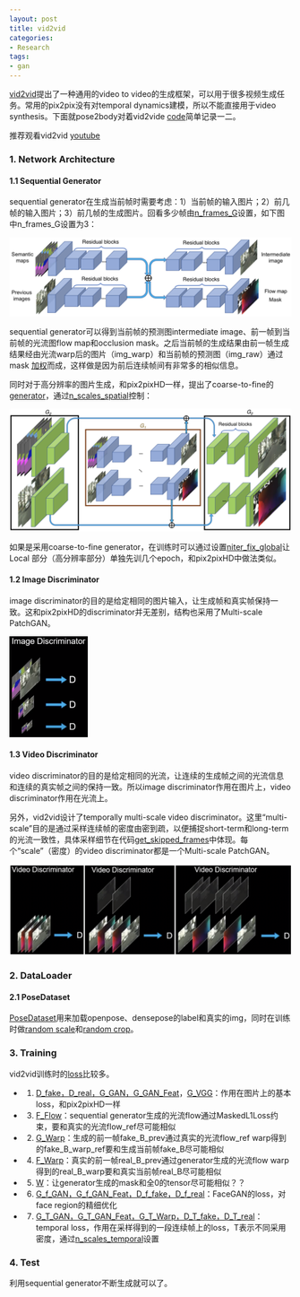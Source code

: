 ```yaml
---
layout: post
title: vid2vid
categories:
- Research
tags:
- gan
---
```


[vid2vid](https://arxiv.org/pdf/1808.06601.pdf)提出了一种通用的video to video的生成框架，可以用于很多视频生成任务。常用的pix2pix没有对temporal dynamics建模，所以不能直接用于video synthesis。下面就pose2body对着vid2vide [code](https://github.com/NVIDIA/vid2vid)简单记录一二。

推荐观看vid2vid [youtube](https://www.youtube.com/watch?v=GrP_aOSXt5U&feature=youtu.be)

### 1. Network Architecture

#### 1.1 Sequential Generator

sequential generator在生成当前帧时需要考虑：1）当前帧的输入图片；2）前几帧的输入图片；3）前几帧的生成图片。回看多少帧由[n_frames_G](https://github.com/NVIDIA/vid2vid/blob/master/options/base_options.py#L58)设置，如下图中n_frames_G设置为3：

![CompositeGenerator](https://raw.githubusercontent.com/7color94/7color94.github.io/master/imgs/vid2vid/CompositeGenerator.png)

sequential generator可以得到当前帧的预测图intermediate image、前一帧到当前帧的光流图flow map和occlusion mask。之后当前帧的生成结果由前一帧生成结果经由光流warp后的图片（img_warp）和当前帧的预测图（img_raw）通过mask [加权](https://github.com/NVIDIA/vid2vid/blob/master/models/networks.py#L188)而成，这样做是因为前后连续帧间有非常多的相似信息。

同时对于高分辨率的图片生成，和pix2pixHD一样，提出了coarse-to-fine的[generator](https://github.com/NVIDIA/vid2vid/blob/master/models/networks.py#L201)，通过[n_scales_spatial](https://github.com/NVIDIA/vid2vid/blob/master/options/base_options.py#L59)控制：

![CompositeLocalGenerator](https://raw.githubusercontent.com/7color94/7color94.github.io/master/imgs/vid2vid/CompositeLocalGenerator.png)

如果是采用coarse-to-fine generator，在训练时可以通过设置[niter_fix_global](https://github.com/NVIDIA/vid2vid/blob/master/options/train_options.py#L41)让Local 部分（高分辨率部分）单独先训几个epoch，和pix2pixHD中做法类似。

#### 1.2 Image Discriminator

image discriminator的目的是给定相同的图片输入，让生成帧和真实帧保持一致。这和pix2pixHD的discriminator并无差别，结构也采用了Multi-scale PatchGAN。

<img src="https://raw.githubusercontent.com/7color94/7color94.github.io/master/imgs/vid2vid/ImageDiscriminator.png" width="140px" height="180px" />

#### 1.3 Video Discriminator

video discriminator的目的是给定相同的光流，让连续的生成帧之间的光流信息和连续的真实帧之间的保持一致。所以image discriminator作用在图片上，video discriminator作用在光流上。

另外，vid2vid设计了temporally multi-scale video discriminator。这里“multi-scale”目的是通过采样连续帧的密度由密到疏，以便捕捉short-term和long-term的光流一致性，具体采样细节在代码[get_skipped_frames](https://github.com/NVIDIA/vid2vid/blob/master/train.py#L273)中体现。每个“scale”（密度）的video discriminator都是一个Multi-scale PatchGAN。

![VideoDiscriminator](https://raw.githubusercontent.com/7color94/7color94.github.io/master/imgs/vid2vid/VideoDiscriminator.png)

### 2. DataLoader

#### 2.1 PoseDataset

[PoseDataset](https://github.com/NVIDIA/vid2vid/blob/master/data/pose_dataset.py)用来加载openpose、densepose的label和真实的img，同时在训练时做[random scale](https://github.com/NVIDIA/vid2vid/blob/master/data/base_dataset.py)和[random crop](https://github.com/NVIDIA/vid2vid/blob/master/data/base_dataset.py#L93)。

### 3. Training

vid2vid训练时的[loss](https://github.com/NVIDIA/vid2vid/blob/master/train.py#L143)比较多。

- 1) [D_fake，D_real，G_GAN，G_GAN_Feat](https://github.com/NVIDIA/vid2vid/blob/master/models/vid2vid_model_D.py#L185)，[G_VGG](https://github.com/NVIDIA/vid2vid/blob/master/models/vid2vid_model_D.py#L184)：作用在图片上的基本loss，和pix2pixHD一样
- 3) [F_Flow](https://github.com/NVIDIA/vid2vid/blob/master/models/vid2vid_model_D.py#L169)：sequential generator生成的光流flow通过MaskedL1Loss约束，要和真实的光流flow_ref尽可能相似
- 2) [G_Warp](https://github.com/NVIDIA/vid2vid/blob/master/models/vid2vid_model_D.py#L188)：生成的前一帧fake_B_prev通过真实的光流flow_ref warp得到的fake_B_warp_ref要和生成当前帧fake_B尽可能相似
- 4) [F_Warp](https://github.com/NVIDIA/vid2vid/blob/master/models/vid2vid_model_D.py#L172)：真实的前一帧real_B_prev通过generator生成的光流flow warp得到的real_B_warp要和真实当前帧real_B尽可能相似
- 5) [W](https://github.com/NVIDIA/vid2vid/blob/master/models/vid2vid_model_D.py#L178)：让generator生成的mask和全0的tensor尽可能相似？？
- 6) [G_f_GAN，G_f_GAN_Feat，D_f_fake，D_f_real](https://github.com/NVIDIA/vid2vid/blob/master/models/vid2vid_model_D.py#L201)：FaceGAN的loss，对face region的精细优化
- 7) [G_T_GAN，G_T_GAN_Feat，G_T_Warp，D_T_fake，D_T_real](https://github.com/NVIDIA/vid2vid/blob/master/models/vid2vid_model_D.py#L154)：temporal loss，作用在采样得到的一段连续帧上的loss，T表示不同采用密度，通过[n_scales_temporal](https://github.com/NVIDIA/vid2vid/blob/master/options/train_options.py#L35)设置

### 4. Test

利用sequential generator不断生成就可以了。